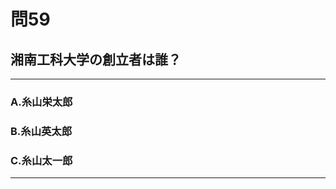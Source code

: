 # 問59
## 湘南工科大学の創立者は誰？

---

### A.糸山栄太郎
### B.糸山英太郎
### C.糸山太一郎

<p id=answer style="Display:none;"></p>

---
